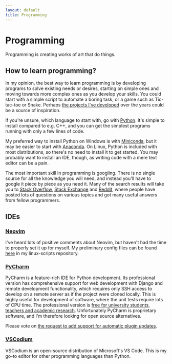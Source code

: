 ```yaml
---
layout: default
title: Programming
---
```


# Programming
Programming is creating works of art that do things.

## How to learn programming?
In my opinion, the best way to learn programming is by developing programs to solve existing needs or desires,
starting on simple ones and moving towards more complex ones as you develop your skills.
You could start with a simple script to automate a boring task,
or a game such as Tic-tac-toe or Snake.
Perhaps [the projects I've developed](https://github.com/AgenttiX?tab=repositories)
over the years could be a source of inspiration.

If you're unsure, which language to start with, go with [Python](https://www.python.org/).
It's simple to install compared to e.g. C++,
and you can get the simplest programs running with only a few lines of code.

My preferred way to install Python on Windows is with [Miniconda](https://docs.conda.io/projects/miniconda/en/latest/),
but it may be easier to start with [Anaconda](https://www.anaconda.com/download).
On Linux, Python is included with most distributions, so there's no need to install it to get started.
You may probably want to install an IDE, though, as writing code with a mere text editor can be a pain.

The most important skill in programming is googling.
There is no single source for all the knowledge you will need,
and instead you'll have to google it piece by piece as you need it.
Many of the search results will take you to
[Stack Overflow](https://stackoverflow.com/),
[Stack Exchange](https://stackexchange.com/) and
[Reddit](https://www.reddit.com/),
where people have posted lots of questions on various topics
and got many useful answers from fellow programmers.


## IDEs
### [Neovim](https://neovim.io/)
I've heard lots of positive comments about Neovim,
but haven't had the time to properly set it up for myself.
My preliminary config files can be found
[here](https://github.com/AgenttiX/linux-scripts/tree/master/neovim)
in my linux-scripts repository.

### [PyCharm](https://www.jetbrains.com/pycharm/)
PyCharm is a feature-rich IDE for Python development.
Its professional version has comprehensive support for web development with Django
and remote development functionality,
which requires only SSH access to develop on a remote server
as if the project were cloned locally.
This is highly useful for development of software,
where the unit tests require lots of CPU time.
The professional version is
[free for university students, teachers and academic research](https://www.jetbrains.com/community/education/).
Unfortunately PyCharm is proprietary software,
and I'm therefore looking for open source alternatives.

Please vote on
[the request to add support for automatic plugin updates](https://youtrack.jetbrains.com/issue/IDEA-185204/Automatic-plugin-update).

### [VSCodium](https://vscodium.com/)
VSCodium is an open-source distribution of Microsoft's VS Code.
This is my go-to editor for other programming languages than Python.
